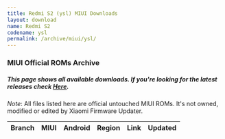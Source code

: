 ```yaml
---
title: Redmi S2 (ysl) MIUI Downloads
layout: download
name: Redmi S2
codename: ysl
permalink: /archive/miui/ysl/
---
```

### MIUI Official ROMs Archive
##### This page shows all available downloads. If you're looking for the latest releases check [Here](/miui/ysl/).
*Note*: All files listed here are official untouched MIUI ROMs. It's not owned, modified or edited by Xiaomi Firmware Updater.

<div class="table-responsive-md" id="table-wrapper">
<table id="miui" class="display dt-responsive compact table table-striped table-hover table-sm">
    <thead class="thead-dark">
        <tr>
            <th>Branch</th>
            <th>MIUI</th>
            <th>Android</th>
            <th>Region</th>
            <th>Link</th>
            <th>Updated</th>
        </tr>
    </thead>
    <script>loadMiuiArchive('ysl')</script>
</table>
</div>

